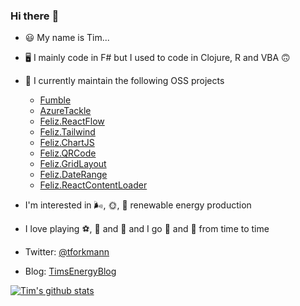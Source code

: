 ### Hi there :wave:

<!--
**tforkmann/tforkmann** is a ✨ _special_ ✨ repository because its `README.md` (this file) appears on your GitHub profile.

Here are some ideas to get you started:

- 🔭 I’m currently working on ...
- 🌱 I’m currently learning ...
- 👯 I’m looking to collaborate on ...
- 🤔 I’m looking for help with ...
- 💬 Ask me about ...
- 📫 How to reach me: ...
- 😄 Pronouns: ...
- ⚡ Fun fact: ...
-->

- :smiley: My name is Tim...
- :desktop_computer: I mainly code in F# but I used to code in Clojure, R and VBA :upside_down_face:
- :rocket: I currently maintain the following OSS projects
    -   [Fumble](https://github.com/tforkmann/Fumble/)
    -   [AzureTackle](https://github.com/tforkmann/AzureTackle/)
    -   [Feliz.ReactFlow](https://github.com/tforkmann/Feliz.ReactFlow)
    -   [Feliz.Tailwind](https://github.com/tforkmann/Feliz.Tailwind)
    -   [Feliz.ChartJS](https://github.com/tforkmann/Feliz.ChartJS)
    -   [Feliz.QRCode](https://github.com/tforkmann/Feliz.QRCode)
    -   [Feliz.GridLayout](https://github.com/tforkmann/Feliz.GridLayout)
    -   [Feliz.DateRange](https://github.com/tforkmann/Feliz.DateRange)
    -   [Feliz.ReactContentLoader](https://github.com/tforkmann/Feliz.ReactContentLoader)

- I'm interested in :wind_face:, :sun_with_face:, :leaves: renewable energy production	 
- I love playing :soccer:, :basketball:	and :tennis: and I go :running: and :climbing: from time to time
- Twitter: [@tforkmann](https://twitter.com/tforkmann)
- Blog: [TimsEnergyBlog](https://timsenergyblog-dev-web.azurewebsites.net/)

[![Tim's github stats](https://github-readme-stats.vercel.app/api?username=tforkmann&count_private=true&theme=highcontrast&show_icons=true&include_all_commits=true)](https://github.com/tforkmann)

